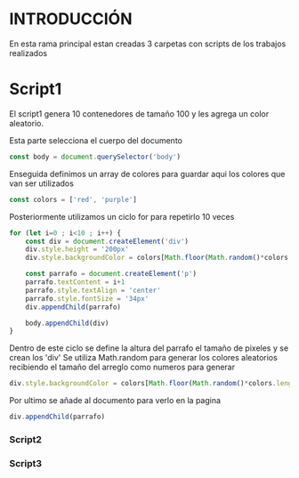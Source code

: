 # INTRODUCCIÓN
En esta rama principal estan creadas 3 carpetas con scripts de los trabajos realizados

# Script1

El script1 genera 10 contenedores de tamaño 100 y les agrega un color aleatorio.

Esta parte selecciona el cuerpo del documento
```javascript
const body = document.querySelector('body')
```
Enseguida definimos un array de colores para guardar aqui los colores que van ser utilizados 
```javascript
const colors = ['red', 'purple']
```
Posteriormente utilizamos un ciclo for para repetirlo 10 veces
```javascript
for (let i=0 ; i<10 ; i++) {
    const div = document.createElement('div')
    div.style.height = '200px'
    div.style.backgroundColor = colors[Math.floor(Math.random()*colors.length)]

    const parrafo = document.createElement('p')
    parrafo.textContent = i+1
    parrafo.style.textAlign = 'center'
    parrafo.style.fontSize = '34px'
    div.appendChild(parrafo)

    body.appendChild(div)
}
```
Dentro de este ciclo se define la altura del parrafo el tamaño de pixeles y se crean los 'div'
Se utiliza Math.random para generar los colores aleatorios recibiendo el tamaño del arreglo como numeros para generar
```javascript
div.style.backgroundColor = colors[Math.floor(Math.random()*colors.length)]
```
Por ultimo se añade al documento para verlo en la pagina
```javascript
div.appendChild(parrafo)
```

### Script2


### Script3
